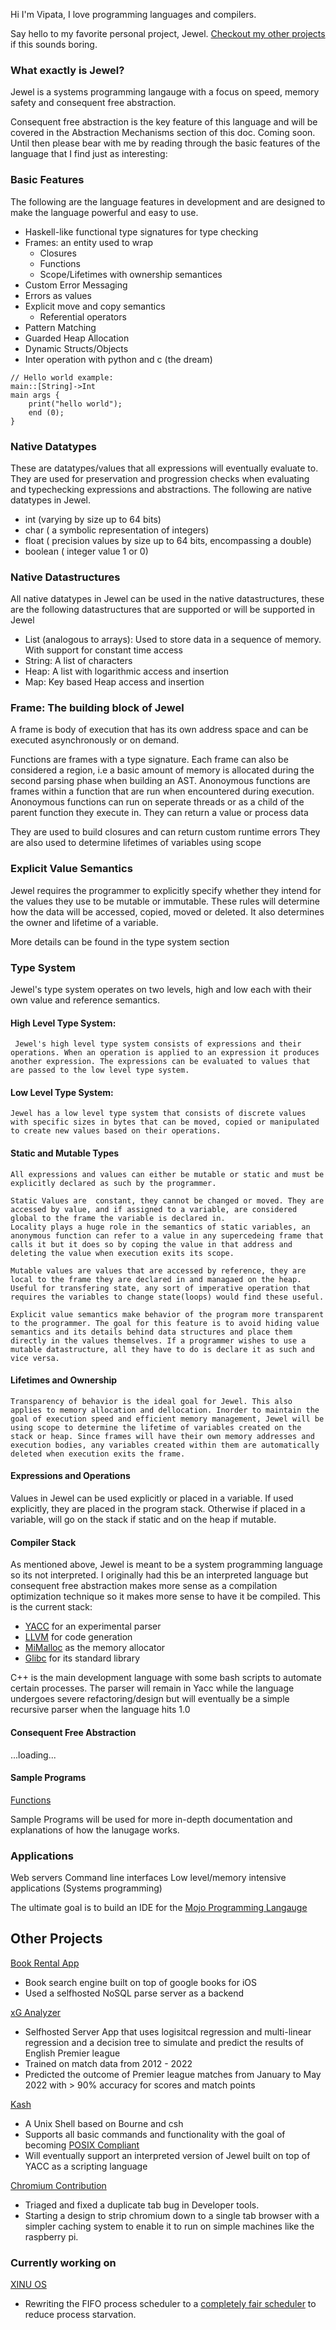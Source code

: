 Hi I'm Vipata, I love programming languages and compilers.

Say hello to my favorite personal project, Jewel. [Checkout my other projects](#other-projects) if this sounds boring.

### What exactly is Jewel?
Jewel is a systems programming langauge with a focus on speed, memory safety and consequent free abstraction.

Consequent free abstraction is the key feature of this language and will be covered in the Abstraction Mechanisms section of this doc. Coming soon.
Until then please bear with me by reading through the basic features of the language that I find just as interesting:

### Basic Features

The following are the language features in development and are designed to make the language powerful and easy to use.
- Haskell-like functional type signatures for type checking
-  Frames: an entity used to wrap 
    -  Closures
    -  Functions
    -  Scope/Lifetimes with ownership semantices 
- Custom Error Messaging
- Errors as values
- Explicit move and copy semantics
    - Referential operators
- Pattern Matching
- Guarded Heap Allocation
- Dynamic Structs/Objects
- Inter operation with python and c (the dream)

```
// Hello world example:
main::[String]->Int
main args {
    print("hello world");
    end (0);
}

```

### Native Datatypes
These are datatypes/values that all expressions will eventually evaluate to. 
They are used for preservation and progression checks when evaluating and typechecking expressions and abstractions.
The following are native datatypes in Jewel.
- int (varying by size up to 64 bits)
- char ( a symbolic representation of integers)
- float ( precision values by size up to 64 bits, encompassing a double)
- boolean ( integer value 1 or 0) 


### Native Datastructures
All native datatypes in Jewel can be used in the native datastructures, these are the following datastructures that are supported or will be supported in Jewel
- List (analogous to arrays): Used to store data in a sequence of memory. With support for constant time access
- String: A list of characters
- Heap: A list with logarithmic access and insertion
- Map: Key based Heap access and insertion

### Frame: The building block of Jewel 
A frame is body of execution that has its own address space and can be executed asynchronously or on demand.

Functions are frames with a type signature. Each frame can also be considered a region, i.e a basic amount of memory is allocated during the second parsing phase when building an AST.
Anonoymous functions are frames within a function that are run when encountered during execution. Anonoymous functions can run on seperate threads or as a child of the parent function they execute in. They can return a value or process data

They are used to build closures and can return custom runtime errors
They are also used to determine lifetimes of variables using scope

### Explicit Value Semantics
Jewel requires the programmer to explicitly specify whether they intend for the values they use to be mutable or immutable. These rules will determine how the data will be accessed, copied, moved or deleted. It also determines the owner and lifetime of a variable.

More details can be found in the type system section 

### Type System

Jewel's type system operates on two levels, high and low each with their own value and reference semantics. 


#### High Level Type System:
     Jewel's high level type system consists of expressions and their operations. When an operation is applied to an expression it produces another expression. The expressions can be evaluated to values that are passed to the low level type system.
     
#### Low Level Type System:
    Jewel has a low level type system that consists of discrete values with specific sizes in bytes that can be moved, copied or manipulated to create new values based on their operations.
    
#### Static and Mutable Types
    All expressions and values can either be mutable or static and must be explicitly declared as such by the programmer.
    
    Static Values are  constant, they cannot be changed or moved. They are accessed by value, and if assigned to a variable, are considered global to the frame the variable is declared in. 
    Locality plays a huge role in the semantics of static variables, an anonymous function can refer to a value in any supercedeing frame that calls it but it does so by coping the value in that address and deleting the value when execution exits its scope.
    
    Mutable values are values that are accessed by reference, they are local to the frame they are declared in and managaed on the heap. Useful for transfering state, any sort of imperative operation that requires the variables to change state(loops) would find these useful. 
    
    Explicit value semantics make behavior of the program more transparent to the programmer. The goal for this feature is to avoid hiding value semantics and its details behind data structures and place them directly in the values themselves. If a programmer wishes to use a mutable datastructure, all they have to do is declare it as such and vice versa. 

#### Lifetimes and Ownership
    Transparency of behavior is the ideal goal for Jewel. This also applies to memory allocation and dellocation. Inorder to maintain the goal of execution speed and efficient memory management, Jewel will be using scope to determine the lifetime of variables created on the stack or heap. Since frames will have their own memory addresses and execution bodies, any variables created within them are automatically deleted when execution exits the frame.  
    
#### Expressions and Operations

Values in Jewel can be used explicitly or placed in a variable.
If used explicitly, they are placed in the program stack. Otherwise if placed in a variable, will go on the stack if static and on the heap if mutable. 

#### Compiler Stack

As mentioned above, Jewel is meant to be a system programming language so its not interpreted. I originally had this be an interpreted language but consequent free abstraction makes more sense as a compilation optimization technique so it makes more sense to have it be compiled.
This is the current stack:
- [YACC](https://pubs.opengroup.org/onlinepubs/7908799/xcu/yacc.html) for an experimental parser
- [LLVM](https://llvm.org/docs/index.html) for code generation
- [MiMalloc](https://microsoft.github.io/mimalloc) as the memory allocator
- [Glibc](https://www.gnu.org/software/libc/) for its standard library

C++ is the main development language with some bash scripts to automate certain processes.
The parser will remain in Yacc while the language undergoes severe refactoring/design but will eventually be a simple recursive parser when the language hits 1.0

#### Consequent Free Abstraction
...loading...

#### Sample Programs
[Functions](functions.md)

Sample Programs will be used for more in-depth documentation and explanations of how the lanugage works.

### Applications

Web servers
Command line interfaces
Low level/memory intensive applications (Systems programming)

The ultimate goal is to build an IDE for the [Mojo Programming Langauge](https://www.modular.com/mojo)

## Other Projects
[Book Rental App](https://github.com/elielvipata/BookRentalApp)
- Book search engine built on top of google books for iOS
- Used a selfhosted NoSQL parse server as a backend

[xG Analyzer](https://github.com/CS407Team/xGAnalyzer)
- Selfhosted Server App that uses logisitcal regression and multi-linear regression and a decision tree to simulate and predict the results of English Premier league 
- Trained on match data from 2012 - 2022
- Predicted the outcome of Premier league matches from January to May 2022 with > 90% accuracy for scores and match points

[Kash](https://github.com/elielvipata/kash_public.git)
- A Unix Shell based on Bourne and csh
- Supports all basic commands and functionality with the goal of becoming [POSIX Compliant](https://posix.opengroup.org)
- Will eventually support an interpreted version of Jewel built on top of YACC as a scripting language

[Chromium Contribution](https://www.chromium.org/Home/)
- Triaged and fixed a duplicate tab bug in Developer tools.
- Starting a design to strip chromium down to a single tab browser with a simpler caching system to enable it to run on simple machines like the raspberry pi.

### Currently working on
[XINU OS](https://xinu.cs.purdue.edu)
- Rewriting the FIFO process scheduler to a [completely fair scheduler](https://developer.ibm.com/tutorials/l-completely-fair-scheduler/) to reduce process starvation.







